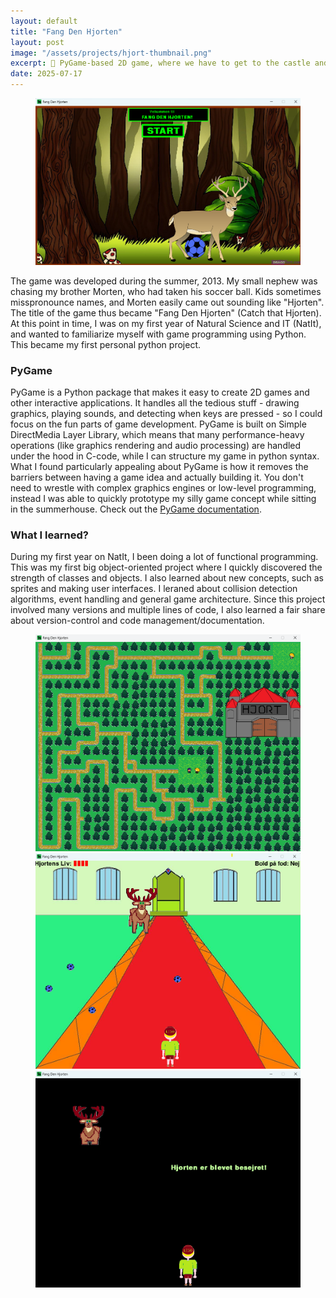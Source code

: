 ```yaml
---
layout: default
title: "Fang Den Hjorten"
layout: post
image: "/assets/projects/hjort-thumbnail.png"
excerpt: 🐍 PyGame-based 2D game, where we have to get to the castle and defeat the deer by kicking balls at it.
date: 2025-07-17
---
```


<figure>
  <img src="/assets/projects/FangDenHjorten_Intro.png" alt="Game Start Screen" width="600">
</figure>

The game was developed during the summer, 2013. My small nephew was chasing my brother Morten, who had taken his soccer ball. Kids sometimes misspronounce names, and Morten easily came out sounding like "Hjorten". The title of the game thus became "Fang Den Hjorten" (Catch that Hjorten). At this point in time, I was on my first year of Natural Science and IT (NatIt), and wanted to familiarize myself with game programming using Python. This became my first personal python project.

### PyGame

PyGame is a Python package that makes it easy to create 2D games and other interactive applications. It handles all the tedious stuff - drawing graphics, playing sounds, and detecting when keys are pressed - so I could focus on the fun parts of game development. PyGame is built on Simple DirectMedia Layer Library, which means that many performance-heavy operations (like graphics rendering and audio processing) are handled under the hood in C-code, while I can structure my game in python syntax. What I found particularly appealing about PyGame is how it removes the barriers between having a game idea and actually building it. You don't need to wrestle with complex graphics engines or low-level programming, instead I was able to quickly prototype my silly game concept while sitting in the summerhouse. Check out the <a href="https://www.pygame.org/docs/" target="_blank">PyGame documentation</a>.

### What I learned?

During my first year on NatIt, I been doing a lot of functional programming. This was my first big object-oriented project where I quickly discovered the strength of classes and objects. I also learned about new concepts, such as sprites and making user interfaces. I leraned about collision detection algorithms, event handling and general game architecture. Since this project involved many versions and multiple lines of code, I also learned a fair share about version-control and code management/documentation.

<figure>
  <img src="/assets/projects/FangDenHjorten.png" alt="First part of the Game" width="600">
  <img src="/assets/projects/FangDenHjorten2.png" alt="Second part of the Game" width="600">
  <img src="/assets/projects/FangDenHjorten4.png" alt="End of the Game" width="600">
</figure>

